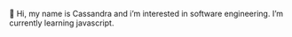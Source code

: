 👋 Hi, my name is Cassandra and i’m interested in software engineering. I’m currently learning javascript.

<!---
xyzslim61/xyzslim61 is a ✨ special ✨ repository because its `README.md` (this file) appears on your GitHub profile.
You can click the Preview link to take a look at your changes.
--->
